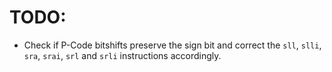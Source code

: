 # TODO:

 - Check if P-Code bitshifts preserve the sign bit and correct the `sll`, `slli`, `sra`, `srai`, `srl` and `srli` instructions accordingly.
